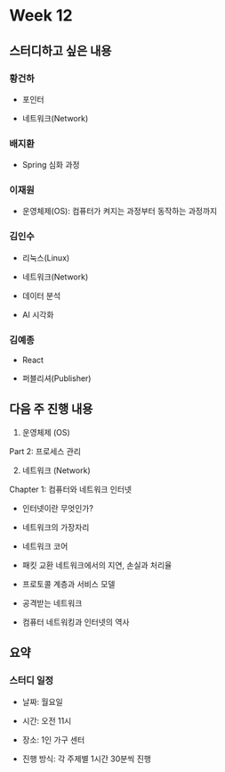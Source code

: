 # Week 12 

## 스터디하고 싶은 내용

### 황건하

- 포인터

- 네트워크(Network)

### 배지환

- Spring 심화 과정

### 이재원

- 운영체제(OS): 컴퓨터가 켜지는 과정부터 동작하는 과정까지

### 김인수

- 리눅스(Linux)

- 네트워크(Network)

- 데이터 분석

- AI 시각화

### 김예종

- React

- 퍼블리셔(Publisher)

## 다음 주 진행 내용

1. 운영체제 (OS)

Part 2: 프로세스 관리

2. 네트워크 (Network)

Chapter 1: 컴퓨터와 네트워크 인터넷

- 인터넷이란 무엇인가?

- 네트워크의 가장자리

- 네트워크 코어

- 패킷 교환 네트워크에서의 지연, 손실과 처리율

- 프로토콜 계층과 서비스 모델

- 공격받는 네트워크

- 컴퓨터 네트워킹과 인터넷의 역사

## 요약

### 스터디 일정

- 날짜: 월요일

- 시간: 오전 11시

- 장소: 1인 가구 센터

- 진행 방식: 각 주제별 1시간 30분씩 진행